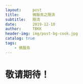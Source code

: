 ```yaml
---
layout:     post
title:      微服务之限流
subtitle:   限流
date:       2019-12-10
author:     TBKK
header-img: img/post-bg-cook.jpg
catalog: true
tags:
    - 微服务
---
```



# 敬请期待！  

